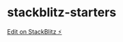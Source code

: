 # stackblitz-starters

[Edit on StackBlitz ⚡️](https://stackblitz.com/edit/stackblitz-starters-gvs6ji)